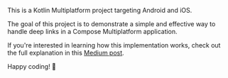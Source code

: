 This is a Kotlin Multiplatform project targeting Android and iOS.

The goal of this project is to demonstrate a simple and effective way to handle deep links in a Compose Multiplatform application.

If you're interested in learning how this implementation works, check out the full explanation in this [Medium post]().

Happy coding! 🚀
